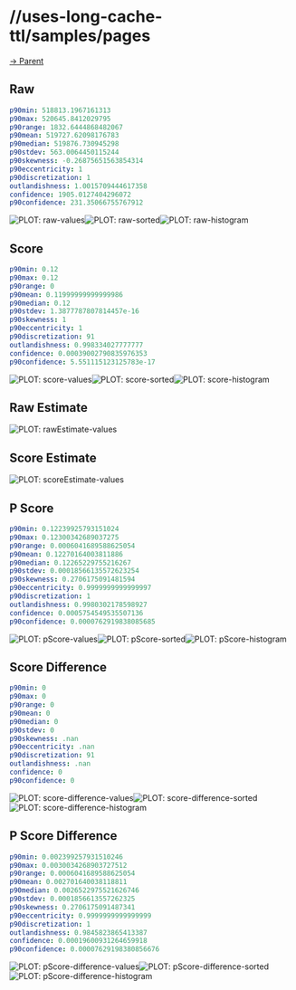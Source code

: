 
# //uses-long-cache-ttl/samples/pages

[→ Parent](../..)


## Raw


```yaml
p90min: 518813.1967161313
p90max: 520645.8412029795
p90range: 1832.6444868482067
p90mean: 519727.62098176783
p90median: 519876.730945298
p90stdev: 563.0064450115244
p90skewness: -0.26875651563854314
p90eccentricity: 1
p90discretization: 1
outlandishness: 1.0015709444617358
confidence: 1905.0127404296072
p90confidence: 231.35066755767912

```

![PLOT: raw-values](./raw/values.svg)![PLOT: raw-sorted](./raw/sorted.svg)![PLOT: raw-histogram](./raw/histogram.svg)
## Score


```yaml
p90min: 0.12
p90max: 0.12
p90range: 0
p90mean: 0.11999999999999986
p90median: 0.12
p90stdev: 1.3877787807814457e-16
p90skewness: 1
p90eccentricity: 1
p90discretization: 91
outlandishness: 0.998334027777777
confidence: 0.00039002790835976353
p90confidence: 5.551115123125783e-17

```

![PLOT: score-values](./score/values.svg)![PLOT: score-sorted](./score/sorted.svg)![PLOT: score-histogram](./score/histogram.svg)
## Raw Estimate

![PLOT: rawEstimate-values](./rawEstimate/values.svg)
## Score Estimate

![PLOT: scoreEstimate-values](./scoreEstimate/values.svg)
## P Score


```yaml
p90min: 0.12239925793151024
p90max: 0.12300342689037275
p90range: 0.0006041689588625054
p90mean: 0.12270164003811886
p90median: 0.12265229755216267
p90stdev: 0.00018566135572623254
p90skewness: 0.2706175091481594
p90eccentricity: 0.9999999999999997
p90discretization: 1
outlandishness: 0.9980302178598927
confidence: 0.0005754549535507136
p90confidence: 0.0000762919838085685

```

![PLOT: pScore-values](./pScore/values.svg)![PLOT: pScore-sorted](./pScore/sorted.svg)![PLOT: pScore-histogram](./pScore/histogram.svg)
## Score Difference


```yaml
p90min: 0
p90max: 0
p90range: 0
p90mean: 0
p90median: 0
p90stdev: 0
p90skewness: .nan
p90eccentricity: .nan
p90discretization: 91
outlandishness: .nan
confidence: 0
p90confidence: 0

```

![PLOT: score-difference-values](./score-difference/values.svg)![PLOT: score-difference-sorted](./score-difference/sorted.svg)![PLOT: score-difference-histogram](./score-difference/histogram.svg)
## P Score Difference


```yaml
p90min: 0.002399257931510246
p90max: 0.0030034268903727512
p90range: 0.0006041689588625054
p90mean: 0.002701640038118811
p90median: 0.0026522975521626746
p90stdev: 0.0001856613557262325
p90skewness: 0.2706175091487341
p90eccentricity: 0.9999999999999999
p90discretization: 1
outlandishness: 0.9845823865413387
confidence: 0.00019600931264659918
p90confidence: 0.00007629198380856676

```

![PLOT: pScore-difference-values](./pScore-difference/values.svg)![PLOT: pScore-difference-sorted](./pScore-difference/sorted.svg)![PLOT: pScore-difference-histogram](./pScore-difference/histogram.svg)